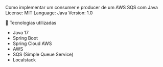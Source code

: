 Como implementar um consumer e producer de um AWS SQS com Java
License: MIT Language: Java Version: 1.0

🚀 Tecnologias utilizadas
 - Java 17
 - Spring Boot
 - Spring Cloud AWS
 - AWS
 - SQS (Simple Queue Service)
 - Localstack
